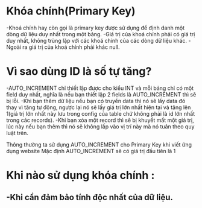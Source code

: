 # Khóa chính(Primary Key)
-Khoá chính hay còn gọi là primary key được sử dụng để định danh một dòng dữ liệu duy nhất trong một bảng. 
-Giá trị của khoá chính phải có giá trị duy nhất, không trùng lặp với các khoá chính của các dòng dữ liệu khác.
-Ngoài ra giá trị của khoá chính phải khác null.
# Vì sao dùng ID là số tự tăng?
-AUTO_INCREMENT chỉ thiết lập được cho kiểu INT và mỗi bảng chỉ có một field duy nhất, nghĩa là nếu bạn thiết lập 2 fields là AUTO_INCREMENT thì sẽ bị lỗi.
-Khi bạn thêm dữ liệu nếu bạn có truyền data thì nó sẽ lấy data đó thay vì tăng tự động, ngược lại nó sẽ lấy giá trị lớn nhất hiện tại và tăng lên 1(giá trị lớn nhất này lưu trong config của table chứ không phải là id lớn nhất trong các records).
-Khi bạn xóa một record thì sẽ bị khuyết mất một giá trị, lúc này nếu bạn thêm thì nó sẽ không lấp vào vị trí này mà nó tuân theo quy luật trên.

Thông thường ta sử dụng AUTO_INCREMENT cho Primary Key khi viết ứng dụng website
Mặc định AUTO_INCREMENT sẽ có giá trị đầu tiên là 1

# Khi nào sử dụng khóa chính :
-Khi cần đảm bảo tính độc nhất của dữ liệu.
-
